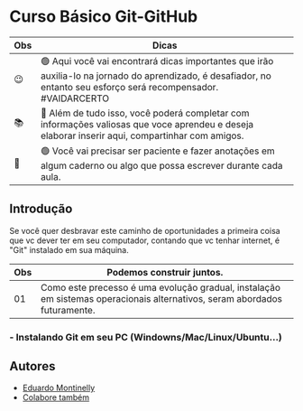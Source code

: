 
# Curso Básico Git-GitHub


|Obs | Dicas|
|----|------|
|😉| 🟢 Aqui você vai encontrará dicas importantes que irão auxilia-lo na jornado do aprendizado, é desafiador, no entanto seu esforço será recompensador. #VAIDARCERTO
|📚| 🔷 Além de tudo isso, você poderá completar com informações valiosas que voce aprendeu e deseja elaborar inserir aqui, compartinhar com amigos.
|🫡| 🟢 Você vai precisar ser paciente e fazer anotações em algum caderno ou algo que possa escrever durante cada aula.

## Introdução
Se você quer desbravar este caminho de oportunidades a primeira coisa que vc dever ter em seu computador, contando que vc tenhar internet, é "Git" instalado em sua máquina. 

Obs | Podemos construir juntos.
|---|---|
|01| Como este precesso é uma evolução gradual, instalação em sistemas operacionais alternativos, seram abordados futuramente.


### - Instalando Git em seu PC (Windowns/Mac/Linux/Ubuntu...)


## Autores

- [Eduardo Montinelly](https://github.com/edume-slz)
- [Colabore também]()
